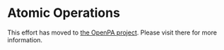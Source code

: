 # Atomic Operations

This effort has moved to [the OpenPA project](https://trac.mcs.anl.gov/projects/openpa/). Please visit there
for more information.
